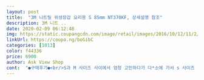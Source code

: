 ```yaml
---
layout: post 
title:  "3M 니트릴 위생장갑 요리용 S 85mm NT370KF, 상세설명 참조" 
description: 3M 니트 ..
date: 2020-02-09 06:12:48 
img: https://static.coupangcdn.com/image/retail/images/2016/10/12/11/2/01898387-06c2-42a3-826b-f6afc04e344f.jpg 
linkUrl: https://coupa.ng/boGibC 
categories: [1013] 
color: f44336 
price: 6900 
author: Ask View Shop 
cont:  "●구매후기●<br/>S과 M 사이즈 사이에서 엄청 고민하다가 다*소에 가서 s 사이즈 사서 사용해봤는데 사이즈가 괜찮아서 쿠팡에서 s로 대용량으로 다시 구매했습니다<br/>가격만 조금더 싸지면 좋겠어요<br/>그래도 재질도 그렇고 만족합니다<br/>다*소는 30매에 2,000원이더라고요<br/>마지막 사진처럼 M 사이즈는 넉넉해서 편하기는 한데 겉도는 느낌이라 요리할때 좀 불편했어요<br/>사용하다보면 약간 늘어나고 특히 칼질 하려면 딱 맞는 사이즈가 좋겠더라고요<br/>손에 물 덜 묻혀서 좋네요<br/>저한테는 좀 커서 다음에는 XS시켜야겠어요 사진에 보이시는 것처럼 자로 쟀는데 제 손은 14cm에요~!! 손 작으신 분들은 참고하시라구용~<br/>제가 주방장갑도 스몰사이즈를 끼는데 사이즈 딱 스몰이네요! 그래서 좋아요^^ 니트릴장갑 끼기 전에는 음식 할때마다 맨손이라서 손톱 옆 살들이 찢어지거나 거칠어지고 결혼하고 너무나 속상했었는데.<br/> 이 장갑 사용하고 나서는 손에 물이나 음식 재료들이 손에 닿지 않으니 손도 아파하지 않고 좋아요~ 내구성도 좋아서 거의 찢어지지도 않아요~<br/>" 
---
```

